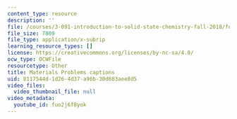 ```yaml
---
content_type: resource
description: ''
file: /courses/3-091-introduction-to-solid-state-chemistry-fall-2018/fuo2j6f8yok_captions.webvtt
file_size: 7809
file_type: application/x-subrip
learning_resource_types: []
license: https://creativecommons.org/licenses/by-nc-sa/4.0/
ocw_type: OCWFile
resourcetype: Other
title: Materials Problems captions
uid: 8117544d-1d26-4d37-a96b-30d683aee8d5
video_files:
  video_thumbnail_file: null
video_metadata:
  youtube_id: fuo2j6f8yok
---
```

